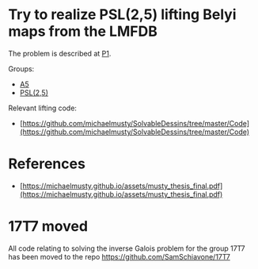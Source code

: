 # Try to realize PSL(2,5) lifting Belyi maps from the LMFDB

The problem is described at
[P1](https://people.maths.bris.ac.uk/~matyd/InvGal/#Problems).

Groups:
* [A5](https://beta.lmfdb.org/Belyi/5T4)
* [PSL(2,5)](https://beta.lmfdb.org/Belyi/6T12)

Relevant lifting code:
* [https://github.com/michaelmusty/SolvableDessins/tree/master/Code](https://github.com/michaelmusty/SolvableDessins/tree/master/Code)

# References
* [https://michaelmusty.github.io/assets/musty_thesis_final.pdf](https://michaelmusty.github.io/assets/musty_thesis_final.pdf)

# 17T7 moved
All code relating to solving the inverse Galois problem for the group 17T7 has been moved to the repo https://github.com/SamSchiavone/17T7
